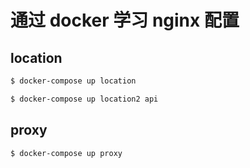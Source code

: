 # 通过 docker 学习 nginx 配置

## location

``` bash
$ docker-compose up location

$ docker-compose up location2 api
```

## proxy

``` bash
$ docker-compose up proxy
```
